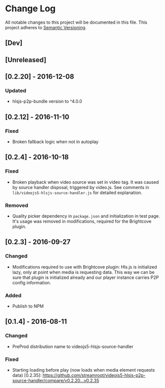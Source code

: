 # Change Log
All notable changes to this project will be documented in this file.
This project adheres to [Semantic Versioning](http://semver.org/).

## [Dev]

## [Unreleased]

## [0.2.20] - 2016-12-08
### Updated
- hlsjs-p2p-bundle version to ^4.0.0

## [0.2.12] - 2016-11-10
### Fixed
- Broken fallback logic when not in autoplay

## [0.2.4] - 2016-10-18
### Fixed
- Broken playback when video source was set in video tag. It was caused by source handler disposal, triggered by video.js. See comments in `lib/videojs5-hlsjs-source-handler.js` for detailed explanation.

### Removed
- Quality picker dependency in `package.json` and initialization in test page. It's usage was removed in modifications, required for the Brightcove plugin.

## [0.2.3] - 2016-09-27
### Changed
- Modifications required to use with Brightcove plugin: Hls.js is initialized lazy, only at point when media is requesting data. This way we can be sure that plugin is initialized already and our player instance carries P2P config information.

### Added
- Publish to NPM

## [0.1.4] - 2016-08-11
### Changed
- PreProd distribution name to videojs5-hlsjs-source-handler

### Fixed
- Starting loading before play (now loads when media element requests data)
[0.2.35]: https://github.com/streamroot/videojs5-hlsjs-p2p-source-handler/compare/v0.2.20...v0.2.35